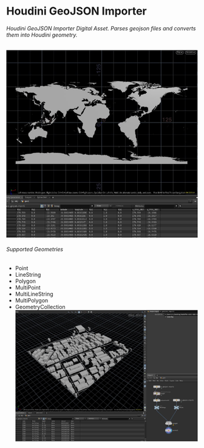 # Houdini GeoJSON Importer
###### Houdini GeoJSON Importer Digital Asset. Parses geojson files and converts them into Houdini geometry.
![](01.JPG)

###### Supported Geometries
- Point
- LineString
- Polygon
- MultiPoint
- MultiLineString
- MultiPolygon
- GeometryCollection
![](02.JPG)



